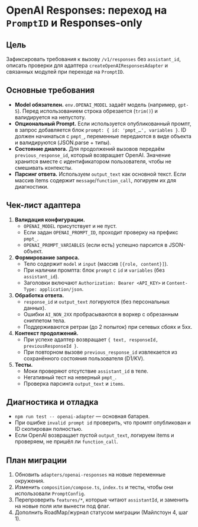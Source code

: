 # OpenAI Responses: переход на `PromptID` и Responses-only

## Цель
Зафиксировать требования к вызову `/v1/responses` без `assistant_id`, описать проверки для адаптера `createOpenAIResponsesAdapter` и связанных модулей при переходе на `PromptID`.

## Основные требования
- **Model обязателен.** `env.OPENAI_MODEL` задаёт модель (например, `gpt-5`). Перед использованием строка обрезается (`trim()`) и валидируется на непустоту.
- **Опциональный Prompt.** Если используется опубликованный промпт, в запрос добавляется блок `prompt: { id: 'pmpt_…', variables }`. ID должен начинаться с `pmpt_`, переменные передаются в виде объекта и валидируются (JSON.parse + типы).
- **Состояние диалога.** Для продолжений вызовов передаём `previous_response_id`, который возвращает OpenAI. Значение хранится вместе с идентификатором пользователя, чтобы не смешивать контексты.
- **Парсинг ответа.** Используем `output_text` как основной текст. Если массив items содержит `message`/`function_call`, логируем их для диагностики.

## Чек-лист адаптера
1. **Валидация конфигурации.**
   - `OPENAI_MODEL` присутствует и не пуст.
   - Если задан `OPENAI_PROMPT_ID`, проходит проверку на префикс `pmpt_`.
   - `OPENAI_PROMPT_VARIABLES` (если есть) успешно парсится в JSON-объект.
2. **Формирование запроса.**
   - Тело содержит `model` и `input` (массив `[{role, content}]`).
   - При наличии промпта: блок `prompt` с `id` и `variables` (без `assistant_id`).
   - Заголовки включают `Authorization: Bearer <API_KEY>` и `Content-Type: application/json`.
3. **Обработка ответа.**
   - `response_id` и `output_text` логируются (без персональных данных).
   - Ошибки `AI_NON_2XX` пробрасываются в воркер с обрезанным сниппетом тела.
   - Поддерживаются ретраи (до 2 попыток) при сетевых сбоях и 5xx.
4. **Контекст продолжений.**
   - При успехе адаптер возвращает `{ text, responseId, previousResponseId }`.
   - При повторном вызове `previous_response_id` извлекается из сохранённого состояния пользователя (D1/KV).
5. **Тесты.**
   - Моки проверяют отсутствие `assistant_id` в теле.
   - Негативный тест на неверный `pmpt_`.
   - Проверка парсинга `output_text` и `items`.

## Диагностика и отладка
- `npm run test -- openai-adapter` — основная батарея.
- При ошибке `invalid prompt id` проверить, что промпт опубликован и ID скопирован полностью.
- Если OpenAI возвращает пустой `output_text`, логируем items и проверяем, не пришёл ли `function_call`.

## План миграции
1. Обновить `adapters/openai-responses` на новые переменные окружения.
2. Изменить `composition/compose.ts`, `index.ts` и тесты, чтобы они использовали `PromptConfig`.
3. Перепроверить `features/*`, которые читают `assistantId`, и заменить на новые поля или вынести под флаг.
4. Дополнить RoadMap/журнал статусом миграции (Майлстоун 4, шаг 1).
